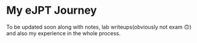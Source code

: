 # My eJPT Journey

To be updated soon along with notes, lab writeups\(obviously not exam 🙃\) and also my experience in the whole process.

